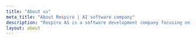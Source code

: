 ```yaml
---
title: "About us"
meta_title: "About Respiro | AI software company"
description: "Respiro AS is a software development company focusing on building AI first Saas solutions."
layout: about
---
```

    